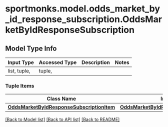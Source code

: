 # sportmonks.model.odds_market_by_id_response_subscription.OddsMarketByIdResponseSubscription

## Model Type Info
Input Type | Accessed Type | Description | Notes
------------ | ------------- | ------------- | -------------
list, tuple,  | tuple,  |  | 

### Tuple Items
Class Name | Input Type | Accessed Type | Description | Notes
------------- | ------------- | ------------- | ------------- | -------------
[**OddsMarketByIdResponseSubscriptionItem**](OddsMarketByIdResponseSubscriptionItem.md) | [**OddsMarketByIdResponseSubscriptionItem**](OddsMarketByIdResponseSubscriptionItem.md) | [**OddsMarketByIdResponseSubscriptionItem**](OddsMarketByIdResponseSubscriptionItem.md) |  | 

[[Back to Model list]](../../README.md#documentation-for-models) [[Back to API list]](../../README.md#documentation-for-api-endpoints) [[Back to README]](../../README.md)

